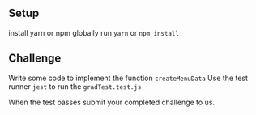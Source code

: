 

## Setup
install yarn or npm globally 
run `yarn` or `npm install`

## Challenge
Write some code to implement the function `createMenuData`
Use the test runner `jest` to run the `gradTest.test.js` 

When the test passes submit your completed challenge to us.
